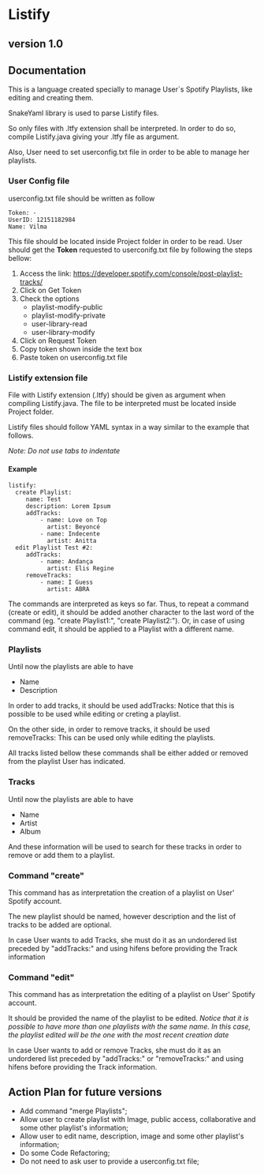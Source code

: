 # Listify 
## version 1.0

## Documentation

This is a language created specially to manage User`s Spotify Playlists, like editing and creating them.

SnakeYaml library is used to parse Listify files.

So only files with .ltfy extension shall be interpreted. In order to do so, compile 
Listify.java giving your .ltfy file as argument.

Also, User need to set userconfig.txt file in order to be able to manage her playlists.


### User Config file

userconfig.txt file should be written as follow

    Token: -
    UserID: 12151182984
    Name: Vilma

This file should be located inside Project folder in order to be read.
User should get the **Token** requested to userconifg.txt file by following the steps bellow:
1. Access the link: https://developer.spotify.com/console/post-playlist-tracks/
2. Click on Get Token
3. Check the options 
    - playlist-modify-public
    - playlist-modify-private
    - user-library-read
    - user-library-modify
4. Click on Request Token
5. Copy token shown inside the text box
6. Paste token on userconfig.txt file
    
### Listify extension file

File with Listify extension (.ltfy) should be given as argument when compiling Listify.java. The file to be interpreted must be located inside Project folder.

Listify files should follow YAML syntax in a way similar to the example that follows.

*Note: Do not use tabs to indentate*

#### Example

    listify:
      create Playlist:
         name: Test
         description: Lorem Ipsum
         addTracks:
             - name: Love on Top
               artist: Beyoncé
             - name: Indecente
               artist: Anitta
      edit Playlist Test #2:
         addTracks:
             - name: Andança
               artist: Elis Regine
         removeTracks: 
             - name: I Guess
               artist: ABRA
               

The commands are interpreted as keys so far. Thus, to repeat a command (create or edit), it should be added another 
character to the last word of the command (eg. "create Playlist1:", "create Playlist2:"). Or, in case of using command edit,
it should be applied to a Playlist with a different name.

### Playlists

Until now the playlists are able to have 
 - Name
 - Description 
 
In order to add tracks, it should be used 
   addTracks:
Notice that this is possible to be used while editing or creting a playlist.

On the other side, in order to remove tracks, it should be used
   removeTracks:
This can be used only while editing the playlists.

All tracks listed bellow these commands  shall be either added or removed from the playlist User has indicated.

### Tracks

Until now the playlists are able to have 
 - Name
 - Artist
 - Album
 
And these information will be used to search for these tracks in order to remove or add them to a playlist.

### Command "create"

This command has as interpretation the creation of a playlist on User' Spotify account. 

The new playlist should be named, however description and the list of tracks to be added are optional.

In case User wants to add Tracks, she must do it as an undordered list preceded by "addTracks:" and using hifens before providing the Track information

### Command "edit"

This command has as interpretation the editing of a playlist on User' Spotify account. 

It should be provided the name of the playlist to be edited. 
*Notice that it is possible to have more than one playlists with the same name. In this case, the playlist edited will 
be the one with the most recent creation date*

In case User wants to add or remove Tracks, she must do it as an undordered list preceded by "addTracks:" or "removeTracks:"
and using hifens before providing the Track information.

## Action Plan for future versions

- Add command "merge Playlists";
- Allow user to create playlist with Image, public access, collaborative and some other playlist's information;
- Allow user to edit name, description, image and some other playlist's information;
- Do some Code Refactoring;
- Do not need to ask user to provide a userconfig.txt file;



